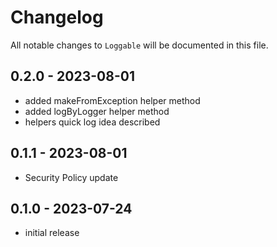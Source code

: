 # Changelog

All notable changes to `Loggable` will be documented in this file.

## 0.2.0 - 2023-08-01

- added makeFromException helper method
- added logByLogger helper method
- helpers quick log idea described

## 0.1.1 - 2023-08-01

- Security Policy update

## 0.1.0 - 2023-07-24

- initial release
